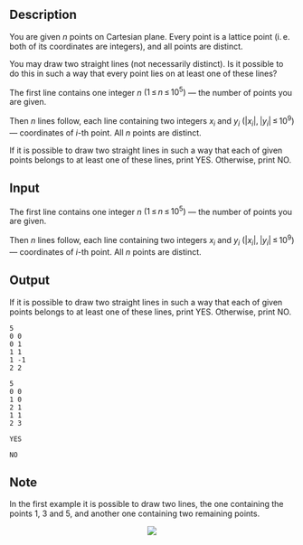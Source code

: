 ## Description

<div><p>You are given <span class="tex-span"><i>n</i></span> points on Cartesian plane. Every point is a lattice point (i. e. both of its coordinates are integers), and all points are distinct.</p><p>You may draw two straight lines (not necessarily distinct). Is it possible to do this in such a way that every point lies on at least one of these lines?</p></div><div class="input-specification"><p>The first line contains one integer <span class="tex-span"><i>n</i></span> <span class="tex-span">(1 ≤ <i>n</i> ≤ 10<sup class="upper-index">5</sup>)</span> — the number of points you are given.</p><p>Then <span class="tex-span"><i>n</i></span> lines follow, each line containing two integers <span class="tex-span"><i>x</i><sub class="lower-index"><i>i</i></sub></span> and <span class="tex-span"><i>y</i><sub class="lower-index"><i>i</i></sub></span> <span class="tex-span">(|<i>x</i><sub class="lower-index"><i>i</i></sub>|, |<i>y</i><sub class="lower-index"><i>i</i></sub>| ≤ 10<sup class="upper-index">9</sup>)</span>— coordinates of <span class="tex-span"><i>i</i></span>-th point. All <span class="tex-span"><i>n</i></span> points are distinct.</p></div><div class="output-specification"><p>If it is possible to draw two straight lines in such a way that each of given points belongs to at least one of these lines, print <span class="tex-font-style-tt">YES</span>. Otherwise, print <span class="tex-font-style-tt">NO</span>.</p></div>

## Input

<p>The first line contains one integer <span class="tex-span"><i>n</i></span> <span class="tex-span">(1 ≤ <i>n</i> ≤ 10<sup class="upper-index">5</sup>)</span> — the number of points you are given.</p><p>Then <span class="tex-span"><i>n</i></span> lines follow, each line containing two integers <span class="tex-span"><i>x</i><sub class="lower-index"><i>i</i></sub></span> and <span class="tex-span"><i>y</i><sub class="lower-index"><i>i</i></sub></span> <span class="tex-span">(|<i>x</i><sub class="lower-index"><i>i</i></sub>|, |<i>y</i><sub class="lower-index"><i>i</i></sub>| ≤ 10<sup class="upper-index">9</sup>)</span>— coordinates of <span class="tex-span"><i>i</i></span>-th point. All <span class="tex-span"><i>n</i></span> points are distinct.</p>

## Output

<p>If it is possible to draw two straight lines in such a way that each of given points belongs to at least one of these lines, print <span class="tex-font-style-tt">YES</span>. Otherwise, print <span class="tex-font-style-tt">NO</span>.</p>





```input1
5
0 0
0 1
1 1
1 -1
2 2

```




```input2
5
0 0
1 0
2 1
1 1
2 3

```




```output1
YES

```




```output2
NO

```



## Note

<p>In the first example it is possible to draw two lines, the one containing the points <span class="tex-span">1</span>, <span class="tex-span">3</span> and <span class="tex-span">5</span>, and another one containing two remaining points.</p><center> <img class="tex-graphics" src="file://U5rhg6SZ.png" style="max-width: 100.0%;max-height: 100.0%;"> </center>
